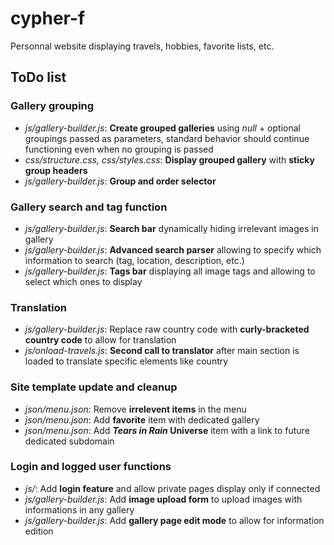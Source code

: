 # cypher-f

Personnal website displaying travels, hobbies, favorite lists, etc.

## ToDo list

### Gallery grouping
- *js/gallery-builder.js*: **Create grouped galleries** using *null* + optional groupings passed as parameters, standard behavior should continue functioning even when no grouping is passed
- *css/structure.css, css/styles.css*: **Display grouped gallery** with **sticky group headers**
- *js/gallery-builder.js*: **Group and order selector**

### Gallery search and tag function
- *js/gallery-builder.js*: **Search bar** dynamically hiding irrelevant images in gallery
- *js/gallery-builder.js*: **Advanced search parser** allowing to specify which information to search (tag, location, description, etc.)
- *js/gallery-builder.js*: **Tags bar** displaying all image tags and allowing to select which ones to display

### Translation
- *js/gallery-builder.js*: Replace raw country code with **curly-bracketed country code** to allow for translation
- *js/onload-travels.js*: **Second call to translator** after main section is loaded to translate specific elements like country

### Site template update and cleanup
- *json/menu.json*: Remove **irrelevent items** in the menu
- *json/menu.json*: Add **favorite** item with dedicated gallery
- *json/menu.json*: Add ***Tears in Rain* Universe** item with a link to future dedicated subdomain

### Login and logged user functions
- *js/*: Add **login feature** and allow private pages display only if connected
- *js/gallery-builder.js*: Add **image upload form** to upload images with informations in any gallery
- *js/gallery-builder.js*: Add **gallery page edit mode** to allow for information edition